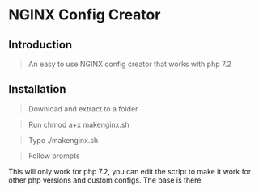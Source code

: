 # NGINX Config Creator

## Introduction

> An easy to use NGINX config creator that works with php 7.2

## Installation

> Download and extract to a folder

> Run chmod a+x makenginx.sh

> Type ./makenginx.sh

> Follow prompts

This will only work for php 7.2, you can edit the script to make it work for other php versions and custom configs. The base is there
